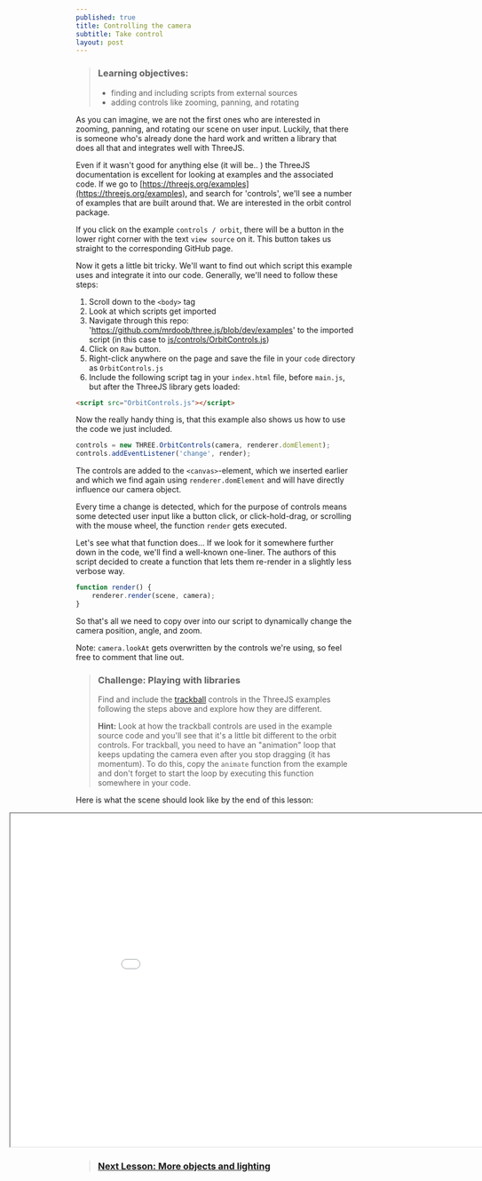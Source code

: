 ```yaml
---
published: true
title: Controlling the camera
subtitle: Take control
layout: post
---
```


> ### Learning objectives:
>
> * finding and including scripts from external sources
> * adding controls like zooming, panning, and rotating

As you can imagine, we are not the first ones who are interested in zooming, panning, and rotating our scene on user input. Luckily, that there is someone who's already done the hard work and written a library that does all that and integrates well with ThreeJS.

Even if it wasn't good for anything else (it will be.. ) the ThreeJS documentation is excellent for looking at examples and the associated code. If we go to [https://threejs.org/examples](https://threejs.org/examples), and search for 'controls', we'll see a number of examples that are built around that. We are interested in the orbit control package.

If you click on the example `controls / orbit`, there will be a button in the lower right corner with the text `view source` on it. This button takes us straight to the corresponding GitHub page.

Now it gets a little bit tricky. We'll want to find out which script this example uses and integrate it into our code. Generally, we'll need to follow these steps:

1. Scroll down to the `<body>` tag
1. Look at which scripts get imported
1. Navigate through this repo: 'https://github.com/mrdoob/three.js/blob/dev/examples' to the imported script (in this case to [js/controls/OrbitControls.js](https://github.com/mrdoob/three.js/blob/dev/examples/js/controls/OrbitControls.js))
1. Click on `Raw` button.
1. Right-click anywhere on the page and save the file in your `code` directory as `OrbitControls.js`
1. Include the following script tag in your `index.html` file, before `main.js`, but after the ThreeJS library gets loaded:

```html
<script src="OrbitControls.js"></script>
```

Now the really handy thing is, that this example also shows us how to use the code we just included.

```js
controls = new THREE.OrbitControls(camera, renderer.domElement);
controls.addEventListener('change', render);
```

The controls are added to the `<canvas>`-element, which we inserted earlier and which we find again using `renderer.domElement` and will have directly influence our camera object.

Every time a change is detected, which for the purpose of controls means some detected user input like a button click, or click-hold-drag, or scrolling with the mouse wheel, the function `render` gets executed.

Let's see what that function does... If we look for it somewhere further down in the code, we'll find a well-known one-liner. The authors of this script decided to create a function that lets them re-render in a slightly less verbose way.

```js
function render() {
	renderer.render(scene, camera);
}
```

So that's all we need to copy over into our script to dynamically change the camera position, angle, and zoom.

Note: `camera.lookAt` gets overwritten by the controls we're using, so feel free to comment that line out.

> ### Challenge: Playing with libraries
>
> Find and include the [trackball](https://threejs.org/examples/#misc_controls_trackball) controls in the ThreeJS examples following the steps above and explore how they are different.
>
> **Hint:** Look at how the trackball controls are used in the example source code and you'll see that it's a little bit different to the orbit controls. For trackball, you need to have an "animation" loop that keeps updating the camera even after you stop dragging (it has momentum). To do this, copy the `animate` function from the example and don't forget to start the loop by executing this function somewhere in your code. 

Here is what the scene should look like by the end of this lesson:
<iframe style="position: relative; left: -120px; overflow: hidden;" scrolling='no' src="code/lesson-05.html" width="1000" height="600"></iframe>

> ### [Next Lesson: More objects and lighting](./6-objects_and_light)
